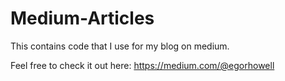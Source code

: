 # Medium-Articles
This contains code that I use for my blog on medium.

Feel free to check it out here: https://medium.com/@egorhowell

